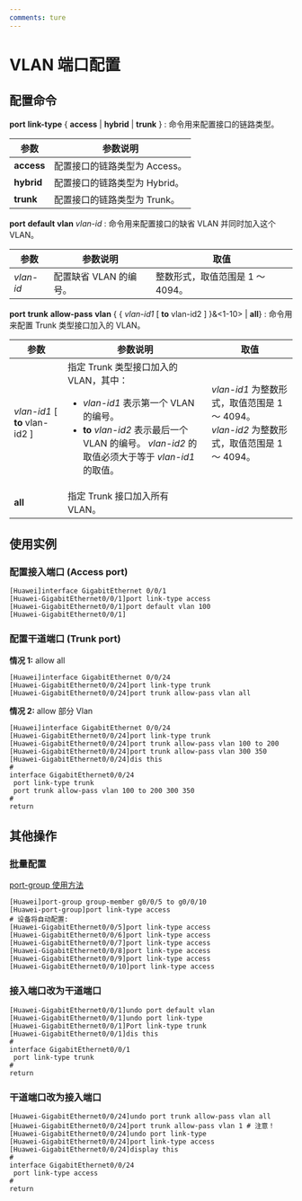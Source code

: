```yaml
---
comments: ture
---
```


# VLAN 端口配置

## 配置命令

__port__ __link-type__ { __access__ | __hybrid__ | __trunk__ } : 命令用来配置接口的链路类型。

| 参数       | 参数说明                      |
| ---------- | ----------------------------- |
| __access__ | 配置接口的链路类型为 Access。 |
| __hybrid__ | 配置接口的链路类型为 Hybrid。 |
| __trunk__  | 配置接口的链路类型为 Trunk。  |

__port__ __default__ __vlan__ _vlan-id_ : 命令用来配置接口的缺省 VLAN 并同时加入这个 VLAN。

| 参数      | 参数说明               | 取值                             |
| --------- | ---------------------- | -------------------------------- |
| _vlan-id_ | 配置缺省 VLAN 的编号。 | 整数形式，取值范围是 1 ～ 4094。 |

__port__ __trunk__ __allow-pass__ __vlan__ { { _vlan-id1_ [ __to__ vlan-id2 ] }&<1-10> | __all__} : 命令用来配置 Trunk 类型接口加入的 VLAN。

| 参数                           | 参数说明                                                                                                                                                                                                | 取值                                                                                           |
| ------------------------------ | ------------------------------------------------------------------------------------------------------------------------------------------------------------------------------------------------------- | ---------------------------------------------------------------------------------------------- |
| _vlan-id1_ [ __to__ vlan-id2 ] | 指定 Trunk 类型接口加入的 VLAN，其中：<ul> <li> _vlan-id1_ 表示第一个 VLAN 的编号。</li> <li> __to__ _vlan-id2_ 表示最后一个 VLAN 的编号。 _vlan-id2_ 的取值必须大于等于 _vlan-id1_ 的取值。</li> </ul> | _vlan-id1_ 为整数形式，取值范围是 1 ～ 4094。<br>_vlan-id2_ 为整数形式，取值范围是 1 ～ 4094。 |
| __all__                        | 指定 Trunk 接口加入所有 VLAN。                                                                                                                                                                          |                                                                                                |

## 使用实例

### 配置接入端口 (Access port)

```text
[Huawei]interface GigabitEthernet 0/0/1
[Huawei-GigabitEthernet0/0/1]port link-type access
[Huawei-GigabitEthernet0/0/1]port default vlan 100
[Huawei-GigabitEthernet0/0/1]
```

### 配置干道端口 (Trunk port)

__情况 1:__ allow all

```text
[Huawei]interface GigabitEthernet 0/0/24
[Huawei-GigabitEthernet0/0/24]port link-type trunk
[Huawei-GigabitEthernet0/0/24]port trunk allow-pass vlan all
```

__情况 2:__ allow 部分 Vlan

```text
[Huawei]interface GigabitEthernet 0/0/24
[Huawei-GigabitEthernet0/0/24]port link-type trunk
[Huawei-GigabitEthernet0/0/24]port trunk allow-pass vlan 100 to 200
[Huawei-GigabitEthernet0/0/24]port trunk allow-pass vlan 300 350
[Huawei-GigabitEthernet0/0/24]dis this
#
interface GigabitEthernet0/0/24
 port link-type trunk
 port trunk allow-pass vlan 100 to 200 300 350
#
return
```

## 其他操作

### 批量配置

[port-group 使用方法](port_group.md)

```text
[Huawei]port-group group-member g0/0/5 to g0/0/10
[Huawei-port-group]port link-type access
# 设备将自动配置:
[Huawei-GigabitEthernet0/0/5]port link-type access
[Huawei-GigabitEthernet0/0/6]port link-type access
[Huawei-GigabitEthernet0/0/7]port link-type access
[Huawei-GigabitEthernet0/0/8]port link-type access
[Huawei-GigabitEthernet0/0/9]port link-type access
[Huawei-GigabitEthernet0/0/10]port link-type access
```

### 接入端口改为干道端口

```text
[Huawei-GigabitEthernet0/0/1]undo port default vlan
[Huawei-GigabitEthernet0/0/1]undo port link-type
[Huawei-GigabitEthernet0/0/1]Port link-type trunk
[Huawei-GigabitEthernet0/0/1]dis this
#
interface GigabitEthernet0/0/1
 port link-type trunk
#
return
```

### 干道端口改为接入端口

```text
[Huawei-GigabitEthernet0/0/24]undo port trunk allow-pass vlan all
[Huawei-GigabitEthernet0/0/24]port trunk allow-pass vlan 1 # 注意！
[Huawei-GigabitEthernet0/0/24]undo port link-type
[Huawei-GigabitEthernet0/0/24]port link-type access
[Huawei-GigabitEthernet0/0/24]display this
#
interface GigabitEthernet0/0/24
 port link-type access
#
return
```

